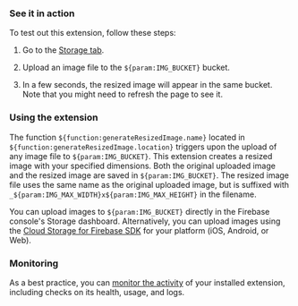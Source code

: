### See it in action

To test out this extension, follow these steps:

1.  Go to the [Storage tab](https://console.firebase.google.com/project/${param:PROJECT_ID}/storage).

1.  Upload an image file to the `${param:IMG_BUCKET}` bucket.

1.  In a few seconds, the resized image will appear in the same bucket. Note that you might need to refresh the page to see it.

### Using the extension

The function `${function:generateResizedImage.name}` located in `${function:generateResizedImage.location}` triggers upon the upload of any image file to `${param:IMG_BUCKET}`. This extension creates a resized image with your specified dimensions. Both the original uploaded image and the resized image are saved in `${param:IMG_BUCKET}`. The resized image file uses the same name as the original uploaded image, but is suffixed with `_${param:IMG_MAX_WIDTH}x${param:IMG_MAX_HEIGHT}` in the filename. 

You can upload images to `${param:IMG_BUCKET}` directly in the Firebase console's Storage dashboard. Alternatively, you can upload images using the [Cloud Storage for Firebase SDK](https://firebase.google.com/docs/storage/) for your platform (iOS, Android, or Web).

### Monitoring

As a best practice, you can [monitor the activity](https://firebase.google.com/docs/extensions/manage-installed-extensions#monitor) of your installed extension, including checks on its health, usage, and logs.
